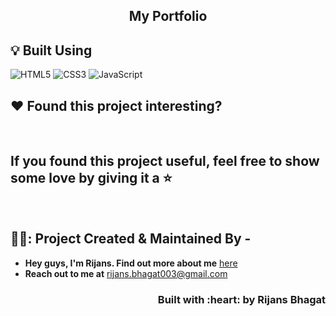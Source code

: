 <h2 align="center">My Portfolio </h2>

</p>

## :bulb: Built Using
<img alt="HTML5" src="https://img.shields.io/badge/html5-%23E34F26.svg?&style=for-the-badge&logo=html5&logoColor=white"/> <img alt="CSS3" src="https://img.shields.io/badge/css3-%231572B6.svg?&style=for-the-badge&logo=css3&logoColor=white"/> <img alt="JavaScript" src="https://img.shields.io/badge/javascript-%23323330.svg?&style=for-the-badge&logo=javascript&logoColor=%23F7DF1E"/>


## :heart: Found this project interesting?

<br>

## If you found this project useful, feel free to show some love by giving it a :star:
<br>
<!-- CONTACT -->

## 🧚‍♀️: Project Created & Maintained By -

- **Hey guys, I'm Rijans. Find out more about me** [ here](https://www.linkedin.com/in/rijansbhagat/)
- **Reach out to me at** [rijans.bhagat003@gmail.com](rijans.bhagat003@gmail.com)

<h3 align="right">Built with :heart: by Rijans Bhagat</h3>
